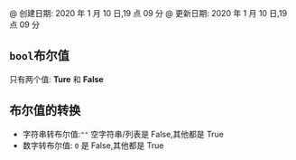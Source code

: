 @ 创建日期: 2020 年 1 月 10 日,19 点 09 分
@ 更新日期: 2020 年 1 月 10 日,19 点 09 分

## `bool`布尔值

只有两个值: **Ture** 和 **False**

## 布尔值的转换

- 字符串转布尔值:`""` 空字符串/列表是 False,其他都是 True
- 数字转布尔值: `0` 是 False,其他都是 True
